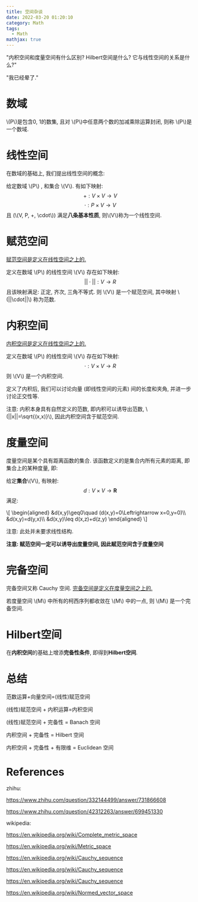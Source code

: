 ```yaml
---
title: 空间杂谈
date: 2022-03-20 01:20:10
category: Math
tags:
  - Math
mathjax: true
---
```


"内积空间和度量空间有什么区别? Hilbert空间是什么? 它与线性空间的关系是什么?"

"我已经晕了."

<!--more-->

# 数域
\\(P\\)是包含0, 1的数集, 且对 \\(P\\)中任意两个数的加减乘除运算封闭, 则称 \\(P\\)是一个数域.

# 线性空间
在数域的基础上, 我们提出线性空间的概念:

给定数域 \\(P\\) , 和集合 \\(V\\). 有如下映射:
$$
+:V\times V\rightarrow V
$$
$$
\cdot:P\times V\rightarrow V
$$
且 (\\(V, P, +, \cdot\\)) 满足**八条基本性质**, 则\\(V\\)称为一个线性空间.

# 赋范空间
<u>赋范空间是定义在线性空间之上的.</u>

定义在数域 \\(P\\) 的线性空间 \\(V\\) 存在如下映射:
$$
||\cdot||:  V\rightarrow R
$$
且该映射满足: 正定, 齐次, 三角不等式. 则 \\(V\\) 是一个赋范空间, 其中映射 \\(||\cdot||\\) 称为范数.

# 内积空间
<u>内积空间是定义在线性空间之上的.</u>

定义在数域 \\(P\\) 的线性空间 \\(V\\) 存在如下映射:
$$
\cdot:  V\times V\rightarrow R
$$
则 \\(V\\) 是一个内积空间.

定义了内积后, 我们可以讨论向量 (即线性空间的元素) 间的长度和夹角, 并进一步讨论正交性等.

注意: 内积本身具有自然定义的范数, 即内积可以诱导出范数, \\(||x||=\sqrt{(x,x)}\\), 因此内积空间含于赋范空间.

# 度量空间
度量空间是某个具有距离函数的集合. 该函数定义的是集合内所有元素的距离, 即集合上的某种度量, 即:

给定**集合**\\(V\\), 有映射:
$$
d:V\times V\rightarrow \mathbf{R}
$$
满足:
<p>\[
\begin{aligned}
&d(x,y)\geq0\quad (d(x,y)=0\Leftrightarrow x=0,y=0)\\
&d(x,y)=d(y,x)\\
&d(x,y)\leq d(x,z)+d(z,y)
\end{aligned}
\]</p>

注意: 此处并未要求线性结构.

**注意: 赋范空间一定可以诱导出度量空间, 因此赋范空间含于度量空间**

# 完备空间
完备空间又称 Cauchy 空间. <u>完备空间是定义在度量空间之上的.</u>

若度量空间 \\(M\\) 中所有的柯西序列都收敛在 \\(M\\) 中的一点, 则 \\(M\\) 是一个完备空间.

# Hilbert空间
在**内积空间**的基础上增添**完备性条件**, 即得到**Hilbert空间**.

# 总结
范数运算+向量空间=(线性)赋范空间

(线性)赋范空间 + 内积运算=内积空间

(线性)赋范空间 + 完备性 = Banach 空间

内积空间 + 完备性 = Hilbert 空间

内积空间 + 完备性 + 有限维 = Euclidean 空间

# References
zhihu:

https://www.zhihu.com/question/332144499/answer/731866608

https://www.zhihu.com/question/42312263/answer/699451330

wikipedia:

https://en.wikipedia.org/wiki/Complete_metric_space

https://en.wikipedia.org/wiki/Metric_space

https://en.wikipedia.org/wiki/Cauchy_sequence

https://en.wikipedia.org/wiki/Cauchy_sequence

https://en.wikipedia.org/wiki/Cauchy_sequence

https://en.wikipedia.org/wiki/Normed_vector_space